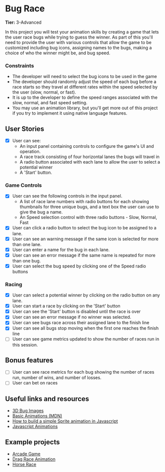 # Bug Race

**Tier:** 3-Advanced

In this project you will test your animation skills by creating a game that
lets the user race bugs while trying to guess the winner. As part of this
you'll need to provide the user with various controls that allow the game to
be customized including bug icons, assigning names to the bugs, making a choice 
of who the winner might be, and bug speed.

### Constraints
- The developer will need to select the bug icons to be used in the game
- The developer should randomly adjust the speed of each bug before a race
starts so they travel at different rates within the speed selected by the
user (slow, normal, or fast).
- It is up to the developer to define the speed ranges associated with the slow,
normal, and fast speed setting.
- You may use an animation library, but you'll get more out of this project
if you try to implement it using native language features.

## User Stories

-   [x] User can see: 
    - An input panel containing controls to configure the game's UI and 
    operation.
    - A race track consisting of four horizontal lanes the bugs will travel in
    - A radio button associated with each lane to allow the user to select a 
    potential winner
    - A 'Start' button.

### Game Controls
-   [x] User can see the following controls in the input panel.
    - A list of race lane numbers with radio buttons for each showing
      thumbnails for three unique bugs, and a text box the user can use to 
      give the bug a name.
    - An Speed selection control with three radio buttons - Slow, Normal, Fast
-   [x] User can click a radio button to select the bug icon to be assigned
to a lane. 
-   [x] User can see an warning message if the same icon is selected for more
than one lane.
-   [x] User can enter a name for the bug in each lane.
-   [x] User can see an error message if the same name is repeated for more than
one bug.
-   [x] User can select the bug speed by clicking one of the Speed radio buttons

### Racing

-   [x] User can select a potential winner by clicking on the radio button on
any lane.
-   [x] User can start a race by clicking on the 'Start' button
-   [x] User can see the 'Start' button is disabled until the race is over
-   [x] User can see an error message if no winner was selected.
-   [x] User can see bugs race across their assigned lane to the finish line
-   [x] User can see all bugs stop moving when the first one reaches the finish
line
-   [ ] User can see game metrics updated to show the number of races run in
this session.

## Bonus features

-   [ ] User can see race metrics for each bug showing the number of races run, number of wins, and number of losses.
-   [ ] User can bet on races

## Useful links and resources

- [3D Bug Images](https://www.google.com/search?q=3d+bug+drawings&tbm=isch&source=hp&sa=X&ved=2ahUKEwjxkNT7--jhAhUI-6wKHW3_CgQQsAR6BAgHEAE&biw=1279&bih=550)
- [Basic Animations (MDN)](https://developer.mozilla.org/en-US/docs/Web/API/Canvas_API/Tutorial/Basic_animations
)
- [How to build a simple Sprite animation in Javascript](https://medium.com/dailyjs/how-to-build-a-simple-sprite-animation-in-javascript-b764644244aa)
- [Javascript Animations](https://javascript.info/animation)

## Example projects

- [Arcade Game](https://jdmedlock.github.io/arcadegame/)
- [Drag Race Animation](https://codepen.io/Delime/pen/IyuAr)
- [Horse Race](https://codepen.io/nathanielzanzouri/pen/jVgEZY)
